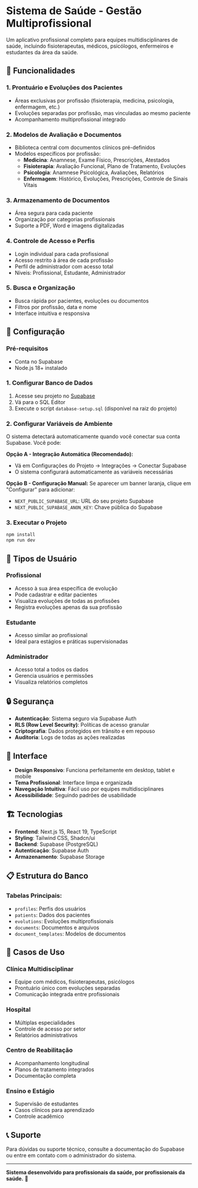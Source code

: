 # Sistema de Saúde - Gestão Multiprofissional

Um aplicativo profissional completo para equipes multidisciplinares de saúde, incluindo fisioterapeutas, médicos, psicólogos, enfermeiros e estudantes da área da saúde.

## 🏥 Funcionalidades

### 1. **Prontuário e Evoluções dos Pacientes**
- Áreas exclusivas por profissão (fisioterapia, medicina, psicologia, enfermagem, etc.)
- Evoluções separadas por profissão, mas vinculadas ao mesmo paciente
- Acompanhamento multiprofissional integrado

### 2. **Modelos de Avaliação e Documentos**
- Biblioteca central com documentos clínicos pré-definidos
- Modelos específicos por profissão:
  - **Medicina**: Anamnese, Exame Físico, Prescrições, Atestados
  - **Fisioterapia**: Avaliação Funcional, Plano de Tratamento, Evoluções
  - **Psicologia**: Anamnese Psicológica, Avaliações, Relatórios
  - **Enfermagem**: Histórico, Evoluções, Prescrições, Controle de Sinais Vitais

### 3. **Armazenamento de Documentos**
- Área segura para cada paciente
- Organização por categorias profissionais
- Suporte a PDF, Word e imagens digitalizadas

### 4. **Controle de Acesso e Perfis**
- Login individual para cada profissional
- Acesso restrito à área de cada profissão
- Perfil de administrador com acesso total
- Níveis: Profissional, Estudante, Administrador

### 5. **Busca e Organização**
- Busca rápida por pacientes, evoluções ou documentos
- Filtros por profissão, data e nome
- Interface intuitiva e responsiva

## 🚀 Configuração

### Pré-requisitos
- Conta no Supabase
- Node.js 18+ instalado

### 1. Configurar Banco de Dados
1. Acesse seu projeto no [Supabase](https://supabase.com)
2. Vá para o SQL Editor
3. Execute o script `database-setup.sql` (disponível na raiz do projeto)

### 2. Configurar Variáveis de Ambiente
O sistema detectará automaticamente quando você conectar sua conta Supabase. Você pode:

**Opção A - Integração Automática (Recomendado):**
- Vá em Configurações do Projeto → Integrações → Conectar Supabase
- O sistema configurará automaticamente as variáveis necessárias

**Opção B - Configuração Manual:**
Se aparecer um banner laranja, clique em "Configurar" para adicionar:
- `NEXT_PUBLIC_SUPABASE_URL`: URL do seu projeto Supabase
- `NEXT_PUBLIC_SUPABASE_ANON_KEY`: Chave pública do Supabase

### 3. Executar o Projeto
```bash
npm install
npm run dev
```

## 👥 Tipos de Usuário

### **Profissional**
- Acesso à sua área específica de evolução
- Pode cadastrar e editar pacientes
- Visualiza evoluções de todas as profissões
- Registra evoluções apenas da sua profissão

### **Estudante**
- Acesso similar ao profissional
- Ideal para estágios e práticas supervisionadas

### **Administrador**
- Acesso total a todos os dados
- Gerencia usuários e permissões
- Visualiza relatórios completos

## 🔒 Segurança

- **Autenticação**: Sistema seguro via Supabase Auth
- **RLS (Row Level Security)**: Políticas de acesso granular
- **Criptografia**: Dados protegidos em trânsito e em repouso
- **Auditoria**: Logs de todas as ações realizadas

## 📱 Interface

- **Design Responsivo**: Funciona perfeitamente em desktop, tablet e mobile
- **Tema Profissional**: Interface limpa e organizada
- **Navegação Intuitiva**: Fácil uso por equipes multidisciplinares
- **Acessibilidade**: Seguindo padrões de usabilidade

## 🏗️ Tecnologias

- **Frontend**: Next.js 15, React 19, TypeScript
- **Styling**: Tailwind CSS, Shadcn/ui
- **Backend**: Supabase (PostgreSQL)
- **Autenticação**: Supabase Auth
- **Armazenamento**: Supabase Storage

## 📋 Estrutura do Banco

### Tabelas Principais:
- `profiles`: Perfis dos usuários
- `patients`: Dados dos pacientes
- `evolutions`: Evoluções multiprofissionais
- `documents`: Documentos e arquivos
- `document_templates`: Modelos de documentos

## 🎯 Casos de Uso

### Clínica Multidisciplinar
- Equipe com médicos, fisioterapeutas, psicólogos
- Prontuário único com evoluções separadas
- Comunicação integrada entre profissionais

### Hospital
- Múltiplas especialidades
- Controle de acesso por setor
- Relatórios administrativos

### Centro de Reabilitação
- Acompanhamento longitudinal
- Planos de tratamento integrados
- Documentação completa

### Ensino e Estágio
- Supervisão de estudantes
- Casos clínicos para aprendizado
- Controle acadêmico

## 📞 Suporte

Para dúvidas ou suporte técnico, consulte a documentação do Supabase ou entre em contato com o administrador do sistema.

---

**Sistema desenvolvido para profissionais da saúde, por profissionais da saúde.** 🏥